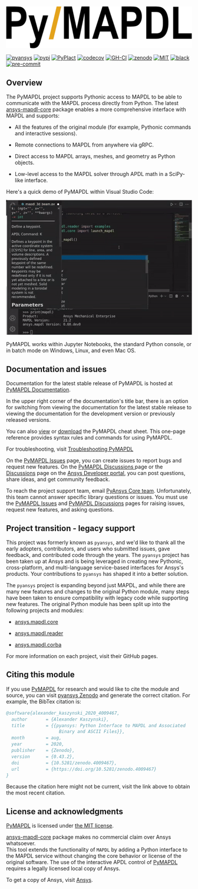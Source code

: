 <p align="center">
   <picture>
      <source media="(prefers-color-scheme: dark)" srcset="https://github.com/ansys/pymapdl/blob/main/doc/source/_static/logo_dark.png">
      <source media="(prefers-color-scheme: light)" srcset="https://github.com/ansys/pymapdl/blob/main/doc/source/_static/logo_light.png">
      <img alt="PyMAPDL Logo" src="https://github.com/ansys/pymapdl/blob/main/doc/source/_static/logo_light.png">
   </picture>
</p>

[![pyansys](https://img.shields.io/badge/Py-Ansys-ffc107.svg?logo=data:image/png;base64,iVBORw0KGgoAAAANSUhEUgAAABAAAAAQCAIAAACQkWg2AAABDklEQVQ4jWNgoDfg5mD8vE7q/3bpVyskbW0sMRUwofHD7Dh5OBkZGBgW7/3W2tZpa2tLQEOyOzeEsfumlK2tbVpaGj4N6jIs1lpsDAwMJ278sveMY2BgCA0NFRISwqkhyQ1q/Nyd3zg4OBgYGNjZ2ePi4rB5loGBhZnhxTLJ/9ulv26Q4uVk1NXV/f///////69du4Zdg78lx//t0v+3S88rFISInD59GqIH2esIJ8G9O2/XVwhjzpw5EAam1xkkBJn/bJX+v1365hxxuCAfH9+3b9/+////48cPuNehNsS7cDEzMTAwMMzb+Q2u4dOnT2vWrMHu9ZtzxP9vl/69RVpCkBlZ3N7enoDXBwEAAA+YYitOilMVAAAAAElFTkSuQmCC)](https://docs.pyansys.com/)
[![pypi](https://img.shields.io/pypi/v/ansys-mapdl-core.svg?logo=python&logoColor=white)](https://pypi.org/project/ansys-mapdl-core/)
[![PyPIact](https://img.shields.io/pypi/dm/ansys-mapdl-core.svg?label=PyPI%20downloads)](https://pypi.org/project/ansys-mapdl-core/)
[![codecov](https://codecov.io/gh/ansys/pymapdl/branch/main/graph/badge.svg)](https://codecov.io/gh/ansys/pymapdl)
[![GH-CI](https://github.com/ansys/pymapdl/actions/workflows/ci.yml/badge.svg)](https://github.com/ansys/pymapdl/actions/workflows/ci.yml)
[![zenodo](https://zenodo.org/badge/70696039.svg)](https://zenodo.org/badge/latestdoi/70696039)
[![MIT](https://img.shields.io/badge/License-MIT-yellow.svg)](https://opensource.org/licenses/MIT)
[![black](https://img.shields.io/badge/code%20style-black-000000.svg?style=flat)](https://github.com/psf/black)
[![pre-commit](https://results.pre-commit.ci/badge/github/ansys/pymapdl/main.svg)](https://results.pre-commit.ci/latest/github/ansys/pymapdl/main)

## Overview

The PyMAPDL project supports Pythonic access to MAPDL to be able to
communicate with the MAPDL process directly from Python. The latest
[ansys-mapdl-core](https://pypi.org/project/ansys-mapdl-core/) package
enables a more comprehensive interface with MAPDL and supports:

-  All the features of the original module (for example, Pythonic commands 
   and interactive sessions).

-  Remote connections to MAPDL from anywhere via gRPC.

-  Direct access to MAPDL arrays, meshes, and geometry as Python
   objects.

-  Low-level access to the MAPDL solver through APDL math in a SciPy-
   like interface.

Here's a quick demo of PyMAPDL within Visual Studio Code:

![landing_demo](https://github.com/ansys/pymapdl/raw/main/doc/source/_static/landing_page_demo.gif)

PyMAPDL works within Jupyter Notebooks, the standard Python console,
or in batch mode on Windows, Linux, and even Mac OS.

## Documentation and issues

Documentation for the latest stable release of PyMAPDL is hosted at
[PyMAPDL Documentation](https://mapdl.docs.pyansys.com).

In the upper right corner of the documentation's title bar, there is an option for switching from
viewing the documentation for the latest stable release to viewing the documentation for the
development version or previously released versions.

You can also [view](https://cheatsheets.docs.pyansys.com/pymapdl_cheat_sheet.png) or
[download](https://cheatsheets.docs.pyansys.com/pymapdl_cheat_sheet.pdf) the
PyMAPDL cheat sheet. This one-page reference provides syntax rules and commands
for using PyMAPDL. 

For troubleshooting, visit 
[Troubleshooting PyMAPDL](https://mapdl.docs.pyansys.com/version/stable/user_guide/troubleshoot.html#troubleshooting-pymapdl)

On the [PyMAPDL Issues](https://github.com/ansys/pymapdl/issues) page,
you can create issues to report bugs and request new features. On the 
[PyMAPDL Discussions ](https://github.com/ansys/pymapdl/discussions) page
or the  [Discussions](https://discuss.ansys.com/) page on the
[Ansys Developer portal](https://developer.ansys.com),
you can post questions, share ideas, and get community feedback. 

To reach the project support team, email [PyAnsys Core team](pyansys.core@ansys.com).
Unfortunately, this team cannot answer specific library questions or issues. You must
use the [PyMAPDL Issues](https://github.com/ansys/pymapdl/issues)
and [PyMAPDL Discussions](https://github.com/ansys/pymapdl/discussions) pages
for raising issues, request new features, and asking questions.

## Project transition -  legacy support

This project was formerly known as ``pyansys``, and we'd like to thank
all the early adopters, contributors, and users who submitted issues,
gave feedback, and contributed code through the years.  The
``pyansys`` project has been taken up at Ansys and is being leveraged in
creating new Pythonic, cross-platform, and multi-language service-based
interfaces for Ansys's products.  Your contributions to
``pyansys`` has shaped it into a better solution.

The ``pyansys`` project is expanding beyond just MAPDL, and while
there are many new features and changes to the original Python module,
many steps have been taken to ensure compatibility with legacy code
while supporting new features.  The original Python module has been
split up into the following projects and modules:

-  [ansys.mapdl.core](https://github.com/ansys/pymapdl)

-  [ansys.mapdl.reader](https://github.com/ansys/pymapdl-reader)

-  [ansys.mapdl.corba](https://github.com/ansys/pymapdl-corba)

For more information on each project, visit their GitHub pages.

## Citing this module

If you use [PyMAPDL](https://mapdl.docs.pyansys.com/version/stable/) for
research and would like to cite the module and source, you can visit 
[pyansys Zenodo](https://zenodo.org/badge/latestdoi/70696039) and generate the
correct citation.  For example, the BibTex citation is:

```bibtex
@software{alexander_kaszynski_2020_4009467,
  author       = {Alexander Kaszynski},
  title        = {{pyansys: Python Interface to MAPDL and Associated 
                    Binary and ASCII Files}},
  month        = aug,
  year         = 2020,
  publisher    = {Zenodo},
  version      = {0.43.2},
  doi          = {10.5281/zenodo.4009467},
  url          = {https://doi.org/10.5281/zenodo.4009467}
}
```

Because the citation here might not be current, visit the link above to obtain
the most recent citation.

## License and acknowledgments

[PyMAPDL](https://mapdl.docs.pyansys.com/version/stable/) is licensed under
[the MIT license](https://github.com/ansys/pymapdl/blob/main/LICENSE).

[ansys-mapdl-core](https://pypi.org/project/ansys-mapdl-core/) package
makes no commercial claim over Ansys whatsoever.  
This tool extends the functionality of ``MAPDL`` by adding a Python
interface to the MAPDL service without changing the
core behavior or license of the original software.  The use of the
interactive APDL control of [PyMAPDL](https://mapdl.docs.pyansys.com/version/stable/)
requires a legally licensed local copy of Ansys.

To get a copy of Ansys, visit [Ansys](https://www.ansys.com/).
